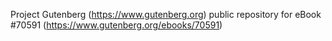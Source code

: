 Project Gutenberg (https://www.gutenberg.org) public repository for
eBook #70591 (https://www.gutenberg.org/ebooks/70591)
